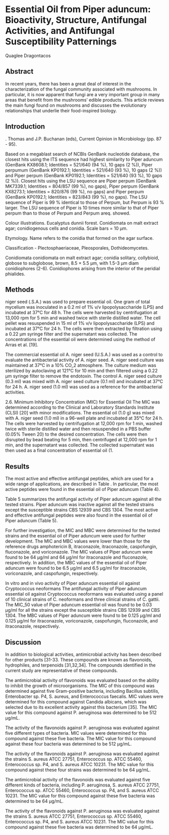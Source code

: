# Essential Oil from Piper aduncum: Bioactivity, Structure, Antifungal Activities, and Antifungal Susceptibility Patternings
Quaglee Dragontacos


## Abstract
In recent years, there has been a great deal of interest in the characterization of the fungal community associated with mushrooms. In particular, it is now apparent that fungi are a very important group in many areas that benefit from the mushrooms’ edible products. This article reviews the main fungi found on mushrooms and discusses the evolutionary relationships that underlie their food-inspired biology.


## Introduction
. Thomas and J.P. Buchanan (eds), Current Opinion in Microbiology (pp. 87 - 95).

Based on a megablast search of NCBIs GenBank nucleotide database, the closest hits using the ITS sequence had highest similarity to Piper aduncum (GenBank KX8608.1; Identities = 521/640 (94 %), 10 gaps (2 %)), Piper perpumum (GenBank KP0192.1; Identities = 521/640 (93 %), 10 gaps (2 %)) and Piper perpum (GenBank KP0192.1; Identities = 521/640 (93 %), 10 gaps (2 %)). Closest hits using the LSU sequence are Piper perpum (GenBank MK7339.1; Identities = 804/857 (99 %), no gaps), Piper perpum (GenBank KX8273.1; Identities = 820/876 (99 %), no gaps) and Piper perpum (GenBank KP0192.1; Identities = 823/843 (99 %), no gaps). The LSU sequence of Piper is 99 % identical to those of Perpum, but Perpum is 93 % larger. The LSU sequence of Piper is 10 times more similar to that of Piper perpum than to those of Perpum and Perpum areq. showed.

Colour illustrations. Eucalyptus dunnii forest. Conidiomata on malt extract agar; conidiogenous cells and conidia. Scale bars = 10 µm.

Etymology. Name refers to the conidia that formed on the agar surface.

Classification - Plectosphaeriaceae, Pleosporales, Dothideomycetes.

Conidiomata conidiomata on malt extract agar; conidia solitary, collybioid, globose to subglobose, brown, 8.5 × 5.5 µm, with 1.5-3 µm diam conidiophores (2-6). Conidiophores arising from the interior of the peridial phialides.


## Methods
niger seed (.S.A.) was used to prepare essential oil. One gram of total mycelium was inoculated in a 0.2 ml of 1% v/v lipopolysaccharide (LPS) and incubated at 37°C for 48 h. The cells were harvested by centrifugation at 13,000 rpm for 5 min and washed twice with sterile distilled water. The cell pellet was resuspended in 15 ml of 1% v/v lipopolysaccharide (LPS) and incubated at 37°C for 24 h. The cells were then extracted by filtration using a 0.22 µm syringe filter and the supernatant was collected. The concentrations of the essential oil were determined using the method of Arras et al. [19].

The commercial essential oil A. niger seed (U.S.A.) was used as a control to evaluate the antibacterial activity of A. niger seed. A. niger seed culture was maintained at 37°C in a 10% CO_2 atmosphere. The culture medium was sterilized by autoclaving at 121°C for 10 min and then filtered using a 0.22 µm syringe filter to remove the endotoxin. The control A. niger seed culture (0.3 ml) was mixed with A. niger seed culture (0.1 ml) and incubated at 37°C for 24 h. A. niger seed (1.0 ml) was used as a reference for the antibacterial activities.

2.6. Minimum Inhibitory Concentration (MIC) for Essential Oil
The MIC was determined according to the Clinical and Laboratory Standards Institute (CLSI) [20] with minor modifications. The essential oil (1.0 g) was mixed with A. niger seed (1.0 ml) in a 96-well plate and incubated at 35°C for 24 h. The cells were harvested by centrifugation at 12,000 rpm for 1 min, washed twice with sterile distilled water and then resuspended in a PBS buffer (0.05% Tween 20) to the desired concentration. The cells were then disrupted by bead beating for 5 min, then centrifuged at 12,000 rpm for 1 min, and the supernatant was collected. The collected supernatant was then used as a final concentration of essential oil (1.


## Results
The most active and effective antifungal peptides, which are used for a wide range of applications, are described in Table . In particular, the most active peptides were found in the essential oil of Piper aduncum (Table 4).

Table 5 summarizes the antifungal activity of Piper aduncum against all the tested strains. Piper aduncum was inactive against all the tested strains except the susceptible strains CBS 12939 and CBS 1304. The most active and effective antifungal peptides were also found in the essential oil of Piper aduncum (Table 5).

For further investigation, the MIC and MBC were determined for the tested strains and the essential oil of Piper aduncum were used for further development. The MIC and MBC values were lower than those for the reference drugs amphotericin B, itraconazole, itraconazole, caspofungin, fluconazole, and voriconazole. The MIC values of Piper aduncum were found to be 64 µg/ml and 64 µg/ml for itraconazole and fluconazole, respectively. In addition, the MBC values of the essential oil of Piper aduncum were found to be 6.5 µg/ml and 6.5 µg/ml for itraconazole, voriconazole, and caspofungin, respectively.

In vitro and in vivo activity of Piper aduncum essential oil against Cryptococcus neoformans
The antifungal activity of Piper aduncum essential oil against Cryptococcus neoformans was evaluated using a panel of 10 clinical strains of C. neoformans and three clinical strains of C. gattii. The MIC_50 value of Piper aduncum essential oil was found to be 0.03 µg/ml for all the strains except the susceptible strains CBS 12939 and CBS 1304. The MBC values of Piper aduncum were found to be 0.125 µg/ml and 0.125 µg/ml for itraconazole, voriconazole, caspofungin, fluconazole, and itraconazole, respectively.


## Discussion
In addition to biological activities, antimicrobial activity has been described for other products [31-33. These compounds are known as flavonoids, hydrophiles, and terpenoids [31,32,34]. The compounds identified in the current study are representative of these compounds.

The antimicrobial activity of flavonoids was evaluated based on the ability to inhibit the growth of microorganisms. The MIC of this compound was determined against five Gram-positive bacteria, including Bacillus subtilis, Enterobacter sp. P4, S. aureus, and Enterococcus faecalis. MIC values were determined for this compound against Candida albicans, which was selected due to its excellent activity against this bacterium [35]. The MIC value for this compound against P. aeruginosa was determined to be 512 µg/mL.

The activity of the flavonoids against P. aeruginosa was evaluated against five different types of bacteria. MIC values were determined for this compound against these five bacteria. The MIC value for this compound against these four bacteria was determined to be 512 µg/mL.

The activity of the flavonoids against P. aeruginosa was evaluated against the strains S. aureus ATCC 27751, Enterococcus sp. ATCC 55460, Enterococcus sp. P4, and S. aureus ATCC 10231. The MIC value for this compound against these four strains was determined to be 64 µg/mL.

The antimicrobial activity of the flavonoids was evaluated against five different kinds of bacteria, including P. aeruginosa, S. aureus ATCC 27751, Enterococcus sp. ATCC 55460, Enterococcus sp. P4, and S. aureus ATCC 10231. The MIC value for this compound against these five bacteria was determined to be 64 µg/mL.

The activity of the flavonoids against P. aeruginosa was evaluated against the strains S. aureus ATCC 27751, Enterococcus sp. ATCC 55460, Enterococcus sp. P4, and S. aureus ATCC 10231. The MIC value for this compound against these five bacteria was determined to be 64 µg/mL.
